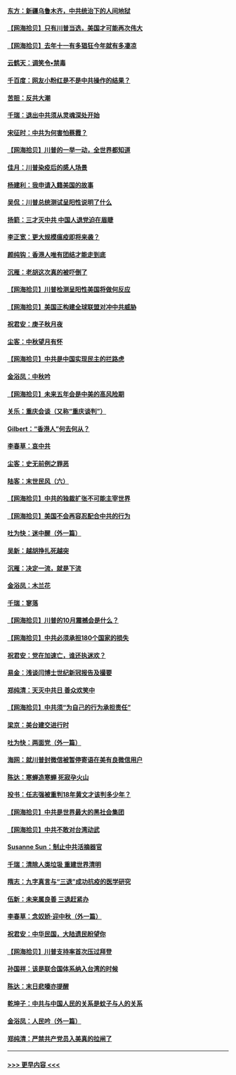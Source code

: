 #### [东方：新疆乌鲁木齐，中共统治下的人间地狱](../pages/nsc993/n12466075.md?t=10110102) 
#### [【网海拾贝】只有川普当选，美国才可能再次伟大](../pages/nsc993/n12466013.md?t=10110102) 
#### [【网海拾贝】去年十一有多猖狂今年就有多凄凉](../pages/nsc993/n12463649.md?t=10110102) 
#### [云鹤天：调笑令▪禁毒](../pages/nsc993/n12462975.md?t=10110102) 
#### [千百度：网友小粉红是不是中共操作的结果？](../pages/nsc993/n12461025.md?t=10110102) 
#### [苦胆：反共大潮](../pages/nsc993/n12459469.md?t=10110102) 
#### [千瑞：退出中共须从灵魂深处开始](../pages/nsc993/n12459437.md?t=10110102) 
#### [宋征时：中共为何害怕蔡霞？](../pages/nsc993/n12459097.md?t=10110102) 
#### [【网海拾贝】川普的一举一动，全世界都知道](../pages/nsc993/n12458825.md?t=10110102) 
#### [佳月：川普染疫后的感人场景](../pages/nsc993/n12456994.md?t=10110102) 
#### [杨建利：我申请入籍美国的故事](../pages/nsc993/n12455635.md?t=10110102) 
#### [吴侃：川普总统测试呈阳性说明了什么](../pages/nsc993/n12451869.md?t=10110102) 
#### [扬箭：三才灭中共 中国人退党迫在眉睫](../pages/nsc993/n12451842.md?t=10110102) 
#### [李正宽：更大规模瘟疫即将来袭？](../pages/nsc993/n12451455.md?t=10110102) 
#### [颜纯钩：香港人唯有团结才能走到底](../pages/nsc993/n12450870.md?t=10110102) 
#### [沉雁：老胡这次真的被吓倒了](../pages/nsc993/n12449796.md?t=10110102) 
#### [【网海拾贝】川普检测呈阳性美国将做何反应](../pages/nsc993/n12449042.md?t=10110102) 
#### [【网海拾贝】美国正构建全球联盟对冲中共威胁](../pages/nsc993/n12446580.md?t=10110102) 
#### [祝君安：庚子秋月夜](../pages/nsc993/n12445870.md?t=10110102) 
#### [尘客：中秋望月有怀](../pages/nsc993/n12444632.md?t=10110102) 
#### [【网海拾贝】中共是中国实现民主的拦路虎](../pages/nsc993/n12443573.md?t=10110102) 
#### [金浴凤：中秋吟](../pages/nsc993/n12441773.md?t=10110102) 
#### [【网海拾贝】未来五年会是中美的高风险期](../pages/nsc993/n12440760.md?t=10110102) 
#### [关乐：重庆会谈（又称“重庆谈判”）](../pages/nsc993/n12437525.md?t=10110102) 
#### [Gilbert：“香港人”何去何从？](../pages/nsc993/n12435894.md?t=10110102) 
#### [李春草：哀中共](../pages/nsc993/n12435874.md?t=10110102) 
#### [尘客：史无前例之罪恶](../pages/nsc993/n12435762.md?t=10110102) 
#### [陆客：末世民风（六）](../pages/nsc993/n12435354.md?t=10110102) 
#### [【网海拾贝】中共的独裁扩张不可能主宰世界](../pages/nsc993/n12435151.md?t=10110102) 
#### [【网海拾贝】美国不会再容忍配合中共的行为](../pages/nsc993/n12433808.md?t=10110102) 
#### [吐为快：迷中醒（外一篇）](../pages/nsc993/n12433585.md?t=10110102) 
#### [吴新：越胡挣扎死越突](../pages/nsc993/n12433562.md?t=10110102) 
#### [沉雁：决定一流，就是下流](../pages/nsc993/n12432128.md?t=10110102) 
#### [金浴凤：木兰花](../pages/nsc993/n12432124.md?t=10110102) 
#### [千瑞：寥落](../pages/nsc993/n12432071.md?t=10110102) 
#### [【网海拾贝】川普的10月震撼会是什么？](../pages/nsc993/n12431624.md?t=10110102) 
#### [【网海拾贝】中共必须承担180个国家的损失](../pages/nsc993/n12428893.md?t=10110102) 
#### [祝君安：党在加速亡，谁还执迷欢？](../pages/nsc993/n12428652.md?t=10110102) 
#### [易金：浅谈闫博士世纪新冠报告及撮要](../pages/nsc993/n12426822.md?t=10110102) 
#### [郑纯清：天灭中共日 善众欢笑中](../pages/nsc993/n12426784.md?t=10110102) 
#### [【网海拾贝】中共须“为自己的行为承担责任”](../pages/nsc993/n12426067.md?t=10110102) 
#### [梁京：美台建交进行时](../pages/nsc993/n12424066.md?t=10110102) 
#### [吐为快：两面党（外一篇）](../pages/nsc993/n12424043.md?t=10110102) 
#### [海网：就川普封微信被暂停寄语在美有良微信用户](../pages/nsc993/n12424021.md?t=10110102) 
#### [陈达：寒蝉造寒蝉 死寂孕火山](../pages/nsc993/n12423958.md?t=10110102) 
#### [投书：任志强被重判18年黄文才该判多少年？](../pages/nsc993/n12423672.md?t=10110102) 
#### [【网海拾贝】中共是世界最大的黑社会集团](../pages/nsc993/n12423543.md?t=10110102) 
#### [【网海拾贝】中共不敢对台湾动武](../pages/nsc993/n12421418.md?t=10110102) 
#### [Susanne Sun：制止中共活摘器官](../pages/nsc993/n12419654.md?t=10110102) 
#### [千瑞：清除人类垃圾 重建世界清明](../pages/nsc993/n12419414.md?t=10110102) 
#### [隋志：九字真言与“三退”成功抗疫的医学研究](../pages/nsc993/n12419248.md?t=10110102) 
#### [伍新：未来属良善 三退赶紧办](../pages/nsc993/n12418496.md?t=10110102) 
#### [李春草：念奴娇·迎中秋（外一篇）](../pages/nsc993/n12418465.md?t=10110102) 
#### [祝君安：中华民国，大陆遗民盼望你](../pages/nsc993/n12418089.md?t=10110102) 
#### [【网海拾贝】川普支持率首次压过拜登](../pages/nsc993/n12418050.md?t=10110102) 
#### [孙国祥：该是联合国体系纳入台湾的时候](../pages/nsc993/n12417369.md?t=10110102) 
#### [陈达：末日悲嚎亦提醒](../pages/nsc993/n12416736.md?t=10110102) 
#### [乾坤子：中共与中国人民的关系是蚊子与人的关系](../pages/nsc993/n12416632.md?t=10110102) 
#### [金浴凤：人民吟（外一篇）](../pages/nsc993/n12416567.md?t=10110102) 
#### [郑纯清：严禁共产党员入美真的拉闸了](../pages/nsc993/n12416550.md?t=10110102) 

----
#### [ >>> 更早内容 <<< ](../indexes/nsc993-earlier.md)
